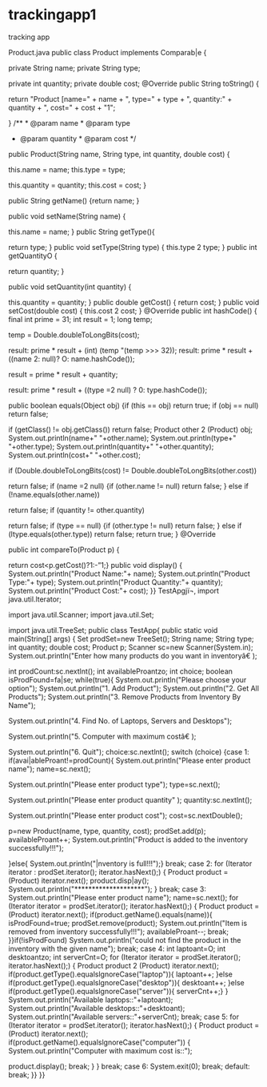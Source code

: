 # trackingapp1
tracking app

Product.java
public class Product implements
Comparab|e<Product> {

private String name; private String type;

private int quantity; private double cost; @Override
public String toString() {

return "Product [name=" + name + ", type=" + type +
", quantity:" + quantity + ", cost=" + cost + "1";

} /** * @param name * @param type

* @param quantity * @param cost */

public Product(String name, String type, int quantity,
double cost) {

this.name = name; this.type = type;

this.quantity = quantity; this.cost = cost; }

public String getName() {return name; }

public void setName(String name) {

this.name = name; } public String getType(){

return type; } public void setType(String type) {
this.type 2 type; } public int getQuantityO {

return quantity; }

public void setQuantity(int quantity) {

this.quantity = quantity; } public double getCost() {
return cost; } public void setCost(double cost) {
this.cost 2 cost; } @Override public int hashCode() {
final int prime = 31; int result = 1; long temp;

temp = Double.doubleToLongBits(cost);

result: prime * result + (int) (temp "(temp >>> 32));
result: prime * result + ((name 2: null)? O:
name.hashCode());

result = prime * result + quantity;

result: prime * result + ((type =2 null) ? 0:
type.hashCode());

public boolean equals(Object obj) {if (this == obj)
return true; if (obj == null) return false;

if (getClass() != obj.getClass()) return false;
Product other 2 (Product) obj;
System.out.println(name+" "+other.name);
System.out.println(type+" "+other.type);
System.out.println(quantity+" "+other.quantity);
System.out.println(cost+" "+other.cost);

if (Double.doubleToLongBits(cost) !=
Double.doubleToLongBits(other.cost))

return false; if (name =2 null) {if (other.name != null)
return false; } else if (!name.equals(other.name))


return false; if (quantity != other.quantity)

return false; if (type == null) {if (other.type != null)
return false; } else if (ltype.equals(other.type))
return false; return true; } @Override

public int compareTo(Product p) {

return cost<p.getCost()?1:-”1;} public void display() {
System.out.println("Product Name:"+ name);
System.out.println("Product Type:"+ type);
System.out.println("Product Quantity:"+ quantity);
System.out.println("Product Cost:"+ cost); }}
TestApgjï¬‚ import java.util.lterator;

import java.util.Scanner; import java.util.Set;

import java.util.TreeSet; public class TestApp{
public static void main(String[] args) {
Set<Product> prodSet=new TreeSet<Product>();
String name; String type; int quantity; double cost;
Product p; Scanner sc=new Scanner(System.in);
System.out.println("Enter how many products do you
want in inventoryâ€ );

int prodCount:sc.nextlnt(); int availableProantzo;
int choice; boolean isProdFound=fa|se; while(true){
System.out.println("Please choose your option");
System.out.println("1. Add Product");
System.out.println("2. Get All Products");
System.out.println("3. Remove Products from
Inventory By Name");

System.out.println("4. Find No. of Laptops, Servers
and Desktops");

System.out.println("5. Computer with maximum
costâ€ );

System.out.println("6. Quit"); choice:sc.nextlnt();
switch (choice) {case 1:
if(avai|ableProant!=prodCount){
System.out.println("Please enter product name");
name=sc.next();

System.out.println("Please enter product type");
type=sc.next();

System.out.println("Please enter product quantity" );
quantity:sc.nextlnt();

System.out.println("Please enter product cost");
cost=sc.nextDouble();

p=new Product(name, type, quantity, cost);
prodSet.add(p); availableProant++;
System.out.println("Product is added to the inventory
successfully!!!");

}else{ System.out.println("|nventory is full!!!");}
break; case 2:
for (Iterator<Product> iterator : prodSet.iterator();
iterator.hasNext();) {
Product product = (Product) iterator.next();
product.disp|ay();
System.out.println("********************"); } break;
case 3:
System.out.println("Please enter product name");
name=sc.next();
for (Iterator<Product> iterator = prodSet.iterator();
iterator.hasNext();) {
Product product = (Product) iterator.next();
if(product.getName().equals(name)){
isProdFound=true; prodSet.remove(product);
System.out.println("Item is removed from inventory
successfully!!!");
availableProant--; break; }}if(!isProdFound)
System.out.println("could not find the product in the
inventory with the given name");
break; case 4: int laptoant=O; int desktoantzo;
int serverCnt=O;
for (Iterator<Product> iterator = prodSet.iterator();
iterator.hasNext();) {
Product product 2 (Product) iterator.next();
if(product.getType().equalslgnoreCase("laptop")){
laptoant++;
}else
if(product.getType().equalslgnoreCase("desktop")){
desktoant++;
}else
if(product.getType().equalslgnoreCase("server")){
serverCnt++;} }
System.out.println("Available laptops::"+laptoant);
System.out.println("Available
desktops::"+desktoant);
System.out.println("Available servers::"+serverCnt);
break; case 5:
for (Iterator<Product> iterator = prodSet.iterator();
iterator.hasNext();) {
Product product = (Product) iterator.next();
if(product.getName().equalslgnoreCase("computer"))
{
System.out.println("Computer with maximum cost
is::");

product.display(); break; } } break; case 6:
System.exit(0); break; default: break; }} }}
